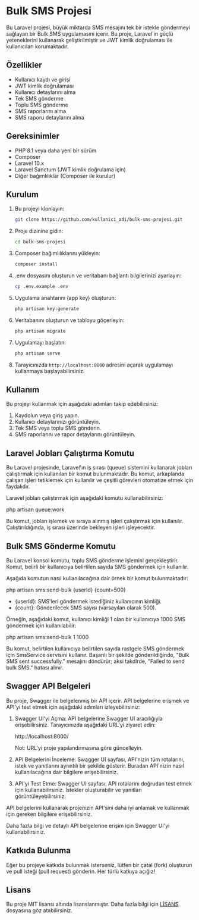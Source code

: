 
# Bulk SMS Projesi

Bu Laravel projesi, büyük miktarda SMS mesajını tek bir istekle göndermeyi sağlayan bir Bulk SMS uygulamasını içerir. Bu proje, Laravel'in güçlü yeteneklerini kullanarak geliştirilmiştir ve JWT kimlik doğrulaması ile kullanıcıları korumaktadır.

## Özellikler

- Kullanıcı kaydı ve girişi
- JWT kimlik doğrulaması
- Kullanıcı detaylarını alma
- Tek SMS gönderme
- Toplu SMS gönderme
- SMS raporlarını alma
- SMS raporu detaylarını alma

## Gereksinimler

- PHP 8.1 veya daha yeni bir sürüm
- Composer
- Laravel 10.x
- Laravel Sanctum (JWT kimlik doğrulama için)
- Diğer bağımlılıklar (Composer ile kurulur)

## Kurulum

1. Bu projeyi klonlayın:

   ```bash
   git clone https://github.com/kullanici_adi/bulk-sms-projesi.git
   ```

2. Proje dizinine gidin:

   ```bash
   cd bulk-sms-projesi
   ```

3. Composer bağımlılıklarını yükleyin:

   ```bash
   composer install
   ```

4. .env dosyasını oluşturun ve veritabanı bağlantı bilgilerinizi ayarlayın:

   ```bash
   cp .env.example .env
   ```

5. Uygulama anahtarını (app key) oluşturun:

   ```bash
   php artisan key:generate
   ```

6. Veritabanını oluşturun ve tabloyu göçerleyin:

   ```bash
   php artisan migrate
   ```

7. Uygulamayı başlatın:

   ```bash
   php artisan serve
   ```

8. Tarayıcınızda `http://localhost:8000` adresini açarak uygulamayı kullanmaya başlayabilirsiniz.

## Kullanım

Bu projeyi kullanmak için aşağıdaki adımları takip edebilirsiniz:

1. Kaydolun veya giriş yapın.
2. Kullanıcı detaylarınızı görüntüleyin.
3. Tek SMS veya toplu SMS gönderin.
4. SMS raporlarını ve rapor detaylarını görüntüleyin.

## Laravel Jobları Çalıştırma Komutu

Bu Laravel projesinde, Laravel'ın iş sırası (queue) sistemini kullanarak jobları çalıştırmak için kullanılan bir komut bulunmaktadır. Bu komut, arkaplanda çalışan işleri tetiklemek için kullanılır ve çeşitli görevleri otomatize etmek için faydalıdır.

Laravel jobları çalıştırmak için aşağıdaki komutu kullanabilirsiniz:

php artisan queue:work

Bu komut, jobları işlemek ve sıraya alınmış işleri çalıştırmak için kullanılır. Çalıştırıldığında, iş sırası üzerinde bekleyen işleri işleyecektir.


## Bulk SMS Gönderme Komutu

Bu Laravel konsol komutu, toplu SMS gönderme işlemini gerçekleştirir. Komut, belirli bir kullanıcıya belirtilen sayıda SMS göndermek için kullanılır.

Aşağıda komutun nasıl kullanılacağına dair örnek bir komut bulunmaktadır:

php artisan sms:send-bulk {userId} {count=500}

- {userId}: SMS'leri göndermek istediğiniz kullanıcının kimliği.
- {count}: Gönderilecek SMS sayısı (varsayılan olarak 500).

Örneğin, aşağıdaki komut, kullanıcı kimliği 1 olan bir kullanıcıya 1000 SMS göndermek için kullanılabilir:

php artisan sms:send-bulk 1 1000

Bu komut, belirtilen kullanıcıya belirtilen sayıda rastgele SMS göndermek için SmsService servisini kullanır. Başarılı bir şekilde gönderildiğinde, "Bulk SMS sent successfully." mesajını döndürür; aksi takdirde, "Failed to send bulk SMS." hatası alınır.

## Swagger API Belgeleri

Bu proje, Swagger ile belgelenmiş bir API içerir. API belgelerine erişmek ve API'yi test etmek için aşağıdaki adımları izleyebilirsiniz:

1. Swagger UI'yi Açma: API belgelerine Swagger UI aracılığıyla erişebilirsiniz. Tarayıcınızda aşağıdaki URL'yi ziyaret edin:

   http://localhost:8000/

   Not: URL'yi proje yapılandırmasına göre güncelleyin.

2. API Belgelerini İnceleme: Swagger UI sayfası, API'nizin tüm rotalarını, istek ve yanıtlarını ayrıntılı bir şekilde gösterir. Buradan API'nizin nasıl kullanılacağına dair bilgilere erişebilirsiniz.

3. API'yi Test Etme: Swagger UI sayfası, API rotalarını doğrudan test etmek için kullanabilirsiniz. İstekler oluşturabilir ve yanıtları görüntüleyebilirsiniz.

API belgelerini kullanarak projenizin API'sini daha iyi anlamak ve kullanmak için gereken bilgilere erişebilirsiniz.

Daha fazla bilgi ve detaylı API belgelerine erişim için Swagger UI'yi kullanabilirsiniz.

## Katkıda Bulunma

Eğer bu projeye katkıda bulunmak isterseniz, lütfen bir çatal (fork) oluşturun ve pull isteği (pull request) gönderin. Her türlü katkıya açığız!

## Lisans

Bu proje MIT lisansı altında lisanslanmıştır. Daha fazla bilgi için [LİSANS](LICENSE) dosyasına göz atabilirsiniz.